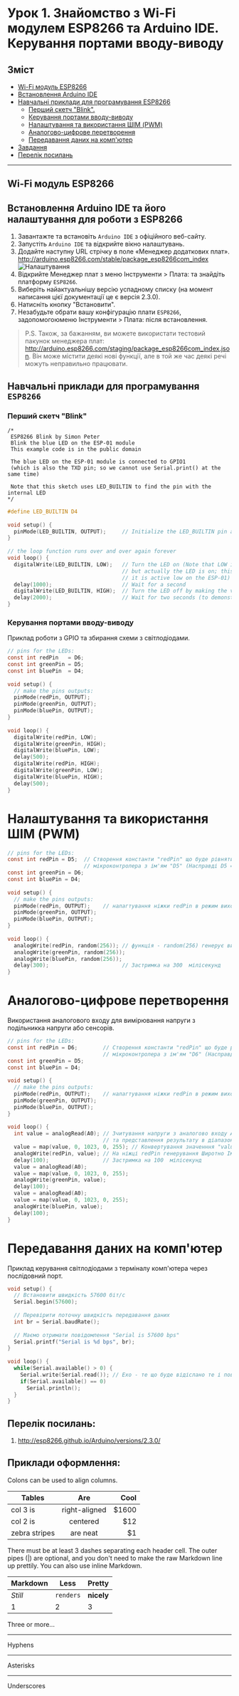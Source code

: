 
**Урок 1.  Знайомство з Wi-Fi модулем ESP8266 та Arduino IDE. Керування портами вводу-виводу**
=================


Зміст
-------

   * [Wi-Fi модуль ESP8266](#Wi-Fi-модуль-ESP8266)
   * [Встановлення Arduino IDE](#Встановлення-Arduino-IDE-та-його-налаштування-для-роботи-з-ESP8266)
   * [Навчальні приклади для програмування ESP8266](#Навчальні-приклади-для-програмування-ESP8266)
      * [Перший скетч "Blink". ](#Перший-скетч-"Blink".-Програмування-мікроконтролера)
      * [Керування портами вводу-виводу](#Керування-портами-вводу-виводу)
      * [Налаштування та використання ШІМ (PWM)](#Налаштування-та-використання-ШІМ-(PWM))
      * [Аналогово-цифрове перетворення](#Аналогово-цифрове-перетворення)
      * [Передавання даних на комп'ютер](#Передавання-даних-на-комп'ютер)
   * [Завдання](#tests)
   * [Перелік посилань](#Перелік-посилань)

***



## Wi-Fi модуль ESP8266




## Встановлення Arduino IDE та його налаштування для роботи з ESP8266


1.	Завантажте та встановіть `Arduino IDE` з офіційного веб-сайту.
1.	Запустіть `Arduino IDE` та відкрийте вікно налаштувань.
1.	Додайте наступну URL стрічку в поле «Менеджер додаткових плат». http://arduino.esp8266.com/stable/package_esp8266com_index
 ![Налаштування](ESP8266/image1.png)
1.	Відкрийте Менеджер плат з меню Інструменти > Плата: та знайдіть платформу `ESP8266`.
1.	Виберіть найактуальнішу версію успадному списку (на момент написання цієї документації це є версія 2.3.0).
1.	Натисніть кнопку "Встановити".
1.	Незабудьте обрати вашу конфігурацію плати `ESP8266`, задопомогоюменю Інструменти > Плата: після встановлення.

> P.S. Також, за бажанням, ви можете використати тестовий пакунок менеджера плат: http://arduino.esp8266.com/staging/package_esp8266com_index.json. 
Він може містити деякі нові функції, але в той же час деякі речі можуть неправильно працювати.

## Навчальні приклади для програмування `ESP8266`


### Перший скетч "Blink"

```
/*
 ESP8266 Blink by Simon Peter
 Blink the blue LED on the ESP-01 module
 This example code is in the public domain
 
 The blue LED on the ESP-01 module is connected to GPIO1 
 (which is also the TXD pin; so we cannot use Serial.print() at the same time)
 
 Note that this sketch uses LED_BUILTIN to find the pin with the internal LED
*/
```


``` c
#define LED_BUILTIN D4
 
void setup() {
  pinMode(LED_BUILTIN, OUTPUT);     // Initialize the LED_BUILTIN pin as an output
}
   
// the loop function runs over and over again forever
void loop() {
  digitalWrite(LED_BUILTIN, LOW);   // Turn the LED on (Note that LOW is the voltage level
                                    // but actually the LED is on; this is because 
                                    // it is active low on the ESP-01)
  delay(1000);                      // Wait for a second
  digitalWrite(LED_BUILTIN, HIGH);  // Turn the LED off by making the voltage HIGH
  delay(2000);                      // Wait for two seconds (to demonstrate the active low LED)
}
```

### Керування портами вводу-виводу

Приклад роботи з GPIO та збирання схеми з світлодіодами.

```c
// pins for the LEDs:
const int redPin   = D6;
const int greenPin = D5;
const int bluePin  = D4;
 
void setup() {
  // make the pins outputs:
  pinMode(redPin, OUTPUT);
  pinMode(greenPin, OUTPUT);
  pinMode(bluePin, OUTPUT);
}
 
void loop() {
  digitalWrite(redPin, LOW);
  digitalWrite(greenPin, HIGH);
  digitalWrite(bluePin, LOW);
  delay(500);
  digitalWrite(redPin, HIGH);
  digitalWrite(greenPin, LOW);
  digitalWrite(bluePin, HIGH);
  delay(500);
}
```
# Налаштування та використання ШІМ (PWM)
```c
// pins for the LEDs:
const int redPin = D5;  // Створення константи "redPin" що буде рівнятися номеру ніжки
                        // мікроконтролера з ім'ям "D5" (Насправді D5 = 14, див. рисунки)
const int greenPin = D6;
const int bluePin = D4;
 
void setup() {
  // make the pins outputs:
  pinMode(redPin, OUTPUT);    // налагтування ніжки redPin в режим виходу
  pinMode(greenPin, OUTPUT);
  pinMode(bluePin, OUTPUT);
}
 
void loop() {
  analogWrite(redPin, random(256)); // функція - random(256) генерує випадкове число в діапазоні 0 - 255
  analogWrite(greenPin, random(256));
  analogWrite(bluePin, random(256));
  delay(300);                       // Застримка на 300  мілісекунд
}

```

# Аналогово-цифрове перетворення

Використання аналогового входу для вимірювання напруги з подільникка напруги або сенсорів.

```c
// pins for the LEDs:
const int redPin = D6;        // Створення константи "redPin" що буде рівнятися номеру ніжки
                              // мікроконтролера з ім'ям "D6" (Насправді D6 = 12, див. рисунки)
const int greenPin = D5;
const int bluePin = D4;
 
void setup() {
  // make the pins outputs:
  pinMode(redPin, OUTPUT);    // налагтування ніжки redPin в режим виходу
  pinMode(greenPin, OUTPUT);
  pinMode(bluePin, OUTPUT);
}
 
void loop() {
  int value = analogRead(A0); // Зчитування напруги з аналогово входу А0 в діапазоні 0 - 1.0 Вольт 
                              // та представлення результату в діапазоні 0 - 1023
  value = map(value, 0, 1023, 0, 255); // Конвертування значенння "value" з діапазона 0-1023 в 0-255
  analogWrite(redPin, value); // На ніжці redPin генерування Широтно Імпульсної Маніпуляції (див. урок)
  delay(100);                 // Застримка на 100  мілісекунд
  value = analogRead(A0);
  value = map(value, 0, 1023, 0, 255);
  analogWrite(greenPin, value);
  delay(100);
  value = analogRead(A0);
  value = map(value, 0, 1023, 0, 255);
  analogWrite(bluePin, value);
  delay(100);
}
```
# Передавання даних на комп'ютер

Приклад керування світлодіодами з терміналу комп'ютера через послідовний порт.

```c
void setup() {
  // Встановити швидкість 57600 біт/с
  Serial.begin(57600);
 
  // Перевірити поточну швидкість передавання даних 
  int br = Serial.baudRate();
 
  // Маємо отримати повідомлення "Serial is 57600 bps"
  Serial.printf("Serial is %d bps", br);
}
 
void loop() {
  while(Serial.available() > 0) {
    Serial.write(Serial.read()); // Ехо - те що буде відіслано те і повернеться
    if(Serial.available() == 0)
      Serial.println();
  }
}
```



Перелік посилань:	
---
1. http://esp8266.github.io/Arduino/versions/2.3.0/


Приклади оформлення:
---
Colons can be used to align columns.

| Tables        | Are           | Cool  |
| ------------- |:-------------:| -----:|
| col 3 is      | right-aligned | $1600 |
| col 2 is      | centered      |   $12 |
| zebra stripes | are neat      |    $1 |

There must be at least 3 dashes separating each header cell.
The outer pipes (|) are optional, and you don't need to make the 
raw Markdown line up prettily. You can also use inline Markdown.

Markdown | Less | Pretty
--- | --- | ---
*Still* | `renders` | **nicely**
1 | 2 | 3

Three or more...

---

Hyphens
***

Asterisks

___

Underscores
